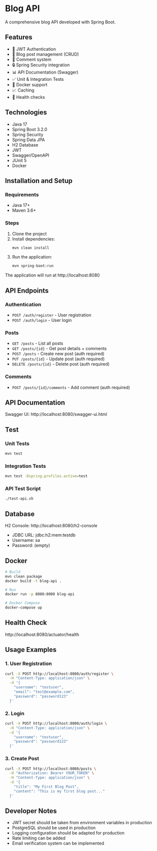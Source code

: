 # Blog API

A comprehensive blog API developed with Spring Boot.

## Features

- 🔐 JWT Authentication
- 📝 Blog post management (CRUD)
- 💬 Comment system
- 🔒 Spring Security integration
- 📊 API Documentation (Swagger)
- ✅ Unit & Integration Tests
- 🚀 Docker support
- 📈 Caching
- 🏥 Health checks

## Technologies

- Java 17
- Spring Boot 3.2.0
- Spring Security
- Spring Data JPA
- H2 Database
- JWT
- Swagger/OpenAPI
- JUnit 5
- Docker

## Installation and Setup

### Requirements
- Java 17+
- Maven 3.6+

### Steps

1. Clone the project
2. Install dependencies:
   ```bash
   mvn clean install
   ```
3. Run the application:
   ```bash
   mvn spring-boot:run
   ```

The application will run at http://localhost:8080

## API Endpoints

### Authentication
- `POST /auth/register` - User registration
- `POST /auth/login` -  User login

### Posts
- `GET /posts` - List all posts
- `GET /posts/{id}` - Get post details + comments
- `POST /posts` - Create new post (auth required)
- `PUT /posts/{id}` - Update post (auth required)
- `DELETE /posts/{id}` - Delete post (auth required)

### Comments
- `POST /posts/{id}/comments` - Add comment (auth required)

## API Documentation

Swagger UI: http://localhost:8080/swagger-ui.html

## Test

### Unit Tests
```bash
mvn test
```

### Integration Tests
```bash
mvn test -Dspring.profiles.active=test
```

### API Test Script
```bash
./test-api.sh
```

## Database

H2 Console: http://localhost:8080/h2-console
- JDBC URL: jdbc:h2:mem:testdb
- Username: sa
- Password: (empty)

## Docker

```bash
# Build
mvn clean package
docker build -t blog-api .

# Run
docker run -p 8080:8080 blog-api

# Docker Compose
docker-compose up
```

## Health Check

http://localhost:8080/actuator/health

## Usage Examples

### 1. User Registration
```bash
curl -X POST http://localhost:8080/auth/register \
  -H "Content-Type: application/json" \
  -d '{
    "username": "testuser",
    "email": "test@example.com",
    "password": "password123"
  }'
```

### 2. Login
```bash
curl -X POST http://localhost:8080/auth/login \
  -H "Content-Type: application/json" \
  -d '{
    "username": "testuser",
    "password": "password123"
  }'
```

### 3. Create Post
```bash
curl -X POST http://localhost:8080/posts \
  -H "Authorization: Bearer YOUR_TOKEN" \
  -H "Content-Type: application/json" \
  -d '{
    "title": "My First Blog Post",
    "content": "This is my first blog post..."
  }'
```

## Developer Notes

- JWT secret should be taken from environment variables in production
- PostgreSQL should be used in production
- Logging configuration should be adapted for production
- Rate limiting can be added
- Email verification system can be implemented


